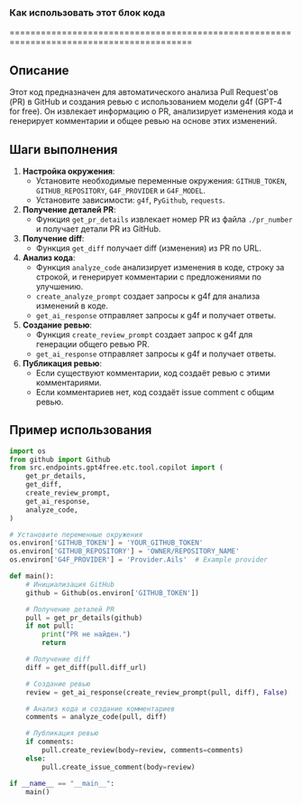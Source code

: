 ### Как использовать этот блок кода
=========================================================================================

Описание
-------------------------
Этот код предназначен для автоматического анализа Pull Request'ов (PR) в GitHub и создания ревью с использованием модели g4f (GPT-4 for free). Он извлекает информацию о PR, анализирует изменения кода и генерирует комментарии и общее ревью на основе этих изменений.

Шаги выполнения
-------------------------
1. **Настройка окружения**:
   - Установите необходимые переменные окружения: `GITHUB_TOKEN`, `GITHUB_REPOSITORY`, `G4F_PROVIDER` и `G4F_MODEL`.
   - Установите зависимости: `g4f`, `PyGithub`, `requests`.
2. **Получение деталей PR**:
   - Функция `get_pr_details` извлекает номер PR из файла `./pr_number` и получает детали PR из GitHub.
3. **Получение diff**:
   - Функция `get_diff` получает diff (изменения) из PR по URL.
4. **Анализ кода**:
   - Функция `analyze_code` анализирует изменения в коде, строку за строкой, и генерирует комментарии с предложениями по улучшению.
   - `create_analyze_prompt` создает запросы к g4f для анализа изменений в коде.
   - `get_ai_response` отправляет запросы к g4f и получает ответы.
5. **Создание ревью**:
   - Функция `create_review_prompt` создает запрос к g4f для генерации общего ревью PR.
   - `get_ai_response` отправляет запросы к g4f и получает ответы.
6. **Публикация ревью**:
   - Если существуют комментарии, код создаёт ревью с этими комментариями.
   - Если комментариев нет, код создаёт issue comment с общим ревью.

Пример использования
-------------------------

```python
import os
from github import Github
from src.endpoints.gpt4free.etc.tool.copilot import (
    get_pr_details,
    get_diff,
    create_review_prompt,
    get_ai_response,
    analyze_code,
)

# Установите переменные окружения
os.environ['GITHUB_TOKEN'] = 'YOUR_GITHUB_TOKEN'
os.environ['GITHUB_REPOSITORY'] = 'OWNER/REPOSITORY_NAME'
os.environ['G4F_PROVIDER'] = 'Provider.Ails'  # Example provider

def main():
    # Инициализация GitHub
    github = Github(os.environ['GITHUB_TOKEN'])

    # Получение деталей PR
    pull = get_pr_details(github)
    if not pull:
        print("PR не найден.")
        return

    # Получение diff
    diff = get_diff(pull.diff_url)

    # Создание ревью
    review = get_ai_response(create_review_prompt(pull, diff), False)

    # Анализ кода и создание комментариев
    comments = analyze_code(pull, diff)

    # Публикация ревью
    if comments:
        pull.create_review(body=review, comments=comments)
    else:
        pull.create_issue_comment(body=review)

if __name__ == "__main__":
    main()